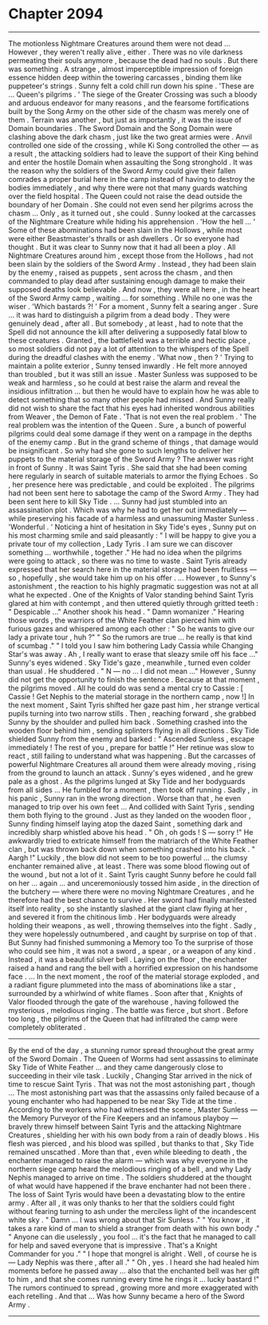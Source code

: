 
# Chapter 2094


---

The motionless Nightmare Creatures around them were not dead …
However , they weren't really alive , either .
There was no vile darkness permeating their souls anymore , because the dead had no souls . But there was something .
A strange , almost imperceptible impression of foreign essence hidden deep within the towering carcasses , binding them like puppeteer's strings .
Sunny felt a cold chill run down his spine .
'These are … Queen's pilgrims . '
The siege of the Greater Crossing was such a bloody and arduous endeavor for many reasons , and the fearsome fortifications built by the Song Army on the other side of the chasm was merely one of them .
Terrain was another , but just as importantly , it was the issue of Domain boundaries .
The Sword Domain and the Song Domain were clashing above the dark chasm , just like the two great armies were . Anvil controlled one side of the crossing , while Ki Song controlled the other — as a result , the attacking soldiers had to leave the support of their King behind and enter the hostile Domain when assaulting the Song stronghold .
It was the reason why the soldiers of the Sword Army could give their fallen comrades a proper burial here in the camp instead of having to destroy the bodies immediately , and why there were not that many guards watching over the field hospital .
The Queen could not raise the dead outside the boundary of her Domain . She could not even send her pilgrims across the chasm …
Only , as it turned out , she could .
Sunny looked at the carcasses of the Nightmare Creature while hiding his apprehension .
'How the hell … '
Some of these abominations had been slain in the Hollows , while most were either Beastmaster's thralls or ash dwellers .
Or so everyone had thought .
But it was clear to Sunny now that it had all been a ploy . All Nightmare Creatures around him , except those from the Hollows , had not been slain by the soldiers of the Sword Army .
Instead , they had been slain by the enemy , raised as puppets , sent across the chasm , and then commanded to play dead after sustaining enough damage to make their supposed deaths look believable .
And now , they were all here , in the heart of the Sword Army camp , waiting … for something . While no one was the wiser .
'Which bastards ?! '
For a moment , Sunny felt a searing anger . Sure … it was hard to distinguish a pilgrim from a dead body . They were genuinely dead , after all . But somebody , at least , had to note that the Spell did not announce the kill after delivering a supposedly fatal blow to these creatures .
Granted , the battlefield was a terrible and hectic place , so most soldiers did not pay a lot of attention to the whispers of the Spell during the dreadful clashes with the enemy .
'What now , then ? '
Trying to maintain a polite exterior , Sunny tensed inwardly .
He felt more annoyed than troubled , but it was still an issue .
Master Sunless was supposed to be weak and harmless , so he could at best raise the alarm and reveal the insidious infiltration … but then he would have to explain how he was able to detect something that so many other people had missed .
And Sunny really did not wish to share the fact that his eyes had inherited wondrous abilities from Weaver , the Demon of Fate .
'That is not even the real problem . '
The real problem was the intention of the Queen .
Sure , a bunch of powerful pilgrims could deal some damage if they went on a rampage in the depths of the enemy camp . But in the grand scheme of things , that damage would be insignificant .
So why had she gone to such lengths to deliver her puppets to the material storage of the Sword Army ?
The answer was right in front of Sunny .
It was Saint Tyris .
She said that she had been coming here regularly in search of suitable materials to armor the flying Echoes . So , her presence here was predictable , and could be exploited .
The pilgrims had not been sent here to sabotage the camp of the Sword Army .
They had been sent here to kill Sky Tide .
... Sunny had just stumbled into an assassination plot .
Which was why he had to get her out immediately — while preserving his facade of a harmless and unassuming Master Sunless .
'Wonderful . '
Noticing a hint of hesitation in Sky Tide's eyes , Sunny put on his most charming smile and said pleasantly :
" I will be happy to give you a private tour of my collection , Lady Tyris . I am sure we can discover something … worthwhile , together ."
He had no idea when the pilgrims were going to attack , so there was no time to waste . Saint Tyris already expressed that her search here in the material storage had been fruitless — so , hopefully , she would take him up on his offer .
… However , to Sunny's astonishment , the reaction to his highly pragmatic suggestion was not at all what he expected .
One of the Knights of Valor standing behind Saint Tyris glared at him with contempt , and then uttered quietly through gritted teeth :
" Despicable …"
Another shook his head .
" Damn womanizer ."
Hearing those words , the warriors of the White Feather clan pierced him with furious gazes and whispered among each other :
" So he wants to give our lady a private tour , huh ?"
" So the rumors are true … he really is that kind of scumbag ."
" I told you I saw him bothering Lady Cassia while Changing Star's was away . Ah , I really want to erase that sleazy smile off his face ..."
Sunny's eyes widened .
Sky Tide's gaze , meanwhile , turned even colder than usual .
He shuddered .
" N — no … I did not mean …"
However , Sunny did not get the opportunity to finish the sentence .
Because at that moment , the pilgrims moved .
All he could do was send a mental cry to Cassie :
[ Cassie ! Get Nephis to the material storage in the northern camp , now !]
In the next moment , Saint Tyris shifted her gaze past him , her strange vertical pupils turning into two narrow stills .
Then , reaching forward , she grabbed Sunny by the shoulder and pulled him back .
Something crashed into the wooden floor behind him , sending splinters flying in all directions .
Sky Tide shielded Sunny from the enemy and barked :
" Ascended Sunless , escape immediately ! The rest of you , prepare for battle !"
Her retinue was slow to react , still failing to understand what was happening .
But the carcasses of powerful Nightmare Creatures all around them were already moving , rising from the ground to launch an attack .
Sunny's eyes widened , and he grew pale as a ghost .
As the pilgrims lunged at Sky Tide and her bodyguards from all sides …
He fumbled for a moment , then took off running .
Sadly , in his panic , Sunny ran in the wrong direction .
Worse than that , he even managed to trip over his own feet …
And collided with Saint Tyris , sending them both flying to the ground .
Just as they landed on the wooden floor , Sunny finding himself laying atop the dazed Saint , something dark and incredibly sharp whistled above his head .
" Oh , oh gods ! S — sorry !"
He awkwardly tried to extricate himself from the matriarch of the White Feather clan , but was thrown back down when something crashed into his back .
" Aargh !"
Luckily , the blow did not seem to be too powerful … the clumsy enchanter remained alive , at least . There was some blood flowing out of the wound , but not a lot of it .
Saint Tyris caught Sunny before he could fall on her … again … and unceremoniously tossed him aside , in the direction of the butchery — where there were no moving Nightmare Creatures , and he therefore had the best chance to survive .
Her sword had finally manifested itself into reality , so she instantly slashed at the giant claw flying at her , and severed it from the chitinous limb .
Her bodyguards were already holding their weapons , as well , throwing themselves into the fight .
Sadly , they were hopelessly outnumbered , and caught by surprise on top of that .
But Sunny had finished summoning a Memory too
To the surprise of those who could see him , it was not a sword , a spear , or a weapon of any kind .
Instead , it was a beautiful silver bell .
Laying on the floor , the enchanter raised a hand and rang the bell with a horrified expression on his handsome face .
… In the next moment , the roof of the material storage exploded , and a radiant figure plummeted into the mass of abominations like a star , surrounded by a whirlwind of white flames .
Soon after that , Knights of Valor flooded through the gate of the warehouse , having followed the mysterious , melodious ringing .
The battle was fierce , but short .
Before too long , the pilgrims of the Queen that had infiltrated the camp were completely obliterated .
***
By the end of the day , a stunning rumor spread throughout the great army of the Sword Domain .
The Queen of Worms had sent assassins to eliminate Sky Tide of White Feather … and they came dangerously close to succeeding in their vile task .
Luckily , Changing Star arrived in the nick of time to rescue Saint Tyris .
That was not the most astonishing part , though …
The most astonishing part was that the assassins only failed because of a young enchanter who had happened to be near Sky Tide at the time .
According to the workers who had witnessed the scene , Master Sunless — the Memory Purveyor of the Fire Keepers and an infamous playboy — bravely threw himself between Saint Tyris and the attacking Nightmare Creatures , shielding her with his own body from a rain of deadly blows .
His flesh was pierced , and his blood was spilled , but thanks to that , Sky Tide remained unscathed .
More than that , even while bleeding to death , the enchanter managed to raise the alarm — which was why everyone in the northern siege camp heard the melodious ringing of a bell , and why Lady Nephis managed to arrive on time .
The soldiers shuddered at the thought of what would have happened if the brave enchanter had not been there .
The loss of Saint Tyris would have been a devastating blow to the entire army . After all , it was only thanks to her that the soldiers could fight without fearing turning to ash under the merciless light of the incandescent white sky .
" Damn … I was wrong about that Sir Sunless ."
" You know , it takes a rare kind of man to shield a stranger from death with his own body ."
" Anyone can die uselessly , you fool … it's the fact that he managed to call for help and saved everyone that is impressive . That's a Knight Commander for you ."
" I hope that mongrel is alright . Well , of course he is — Lady Nephis was there , after all ."
" Oh , yes . I heard she had healed him moments before he passed away … also that the enchanted bell was her gift to him , and that she comes running every time he rings it ... lucky bastard !"
The rumors continued to spread , growing more and more exaggerated with each retelling .
And that …
Was how Sunny became a hero of the Sword Army .

---

